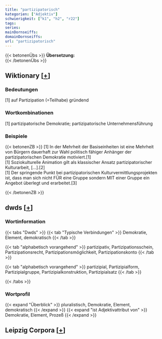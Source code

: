 ```yaml
---
title: "partizipatorisch"
kategorien: ["Adjektiv"]
schwierigkeit: ["k1", "h2", "r22"]
tags:
series:
mainDornseiffs:
domainDornseiffs:
url: "partizipatorisch"
---
```


{{< betonenÜbs >}}
**Übersetzung:**  
{{< /betonenÜbs >}}

## Wiktionary [[+](https://de.wiktionary.org/wiki/partizipatorisch)]

### Bedeutungen
[1] auf Partizipation (=Teilhabe) gründend  

### Wortkombinationen
[1] partizipatorische Demokratie; partizipatorische Unternehmensführung  

### Beispiele
{{< betonenZB >}}
[1] In der Mehrheit der Basiseinheiten ist eine Mehrheit von Bürgern dauerhaft zur Wahl politisch fähiger Anhänger der partizipatorischen Demokratie motiviert.[1]  
[1] Soziokulturelle Animation gilt als klassischer Ansatz partizipatorischer Kulturarbeit, […].[2]  
[1] Der springende Punkt bei partizipatorischen Kulturvermittlungsprojekten ist, dass man sich nicht FÜR eine Gruppe sondern MIT einer Gruppe ein Angebot überlegt und erarbeitet.[3]  

{{< /betonenZB >}}


## dwds [[+](https://www.dwds.de/wb/partizipatorisch)]

### Wortinformation
{{< tabs "Dwds" >}}
{{< tab "Typische Verbindungen" >}}
Demokratie, Element, demokratisch
{{< /tab >}}

{{< tab "alphabetisch vorangehend" >}}
partizipativ, Partizipationsschein, Partizipationsrecht, Partizipationsmöglichkeit, Partizipationskonto
{{< /tab >}}

{{< tab "alphabetisch vorangehend" >}}
partizipial, Partizipialform, Partizipialgruppe, Partizipialkonstruktion, Partizipialsatz
{{< /tab >}}

{{< /tabs >}}

### Wortprofil
{{< expand "Überblick" >}} pluralistisch, Demokratie, Element, demokratisch {{< /expand >}}
{{< expand "ist Adjektivattribut von" >}} Demokratie, Element, Prozeß {{< /expand >}}

## Leipzig Corpora [[+](https://corpora.uni-leipzig.de/en/res?word=partizipatorisch&corpusId=deu_newscrawl-public_2018)]

